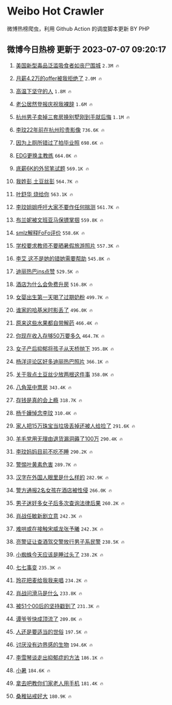 # Weibo Hot Crawler 



微博热榜爬虫，利用 Github Action 的调度脚本更新 BY PHP 


## 微博今日热榜 更新于 2023-07-07 09:20:17 
1. [美国新型毒品泛滥吸食者如丧尸围城](https://s.weibo.com/weibo?q=%23%E7%BE%8E%E5%9B%BD%E6%96%B0%E5%9E%8B%E6%AF%92%E5%93%81%E6%B3%9B%E6%BB%A5%E5%90%B8%E9%A3%9F%E8%80%85%E5%A6%82%E4%B8%A7%E5%B0%B8%E5%9B%B4%E5%9F%8E%23&t=31&band_rank=1&Refer=top) `2.3M 🔥` 

1. [月薪4.2万的offer被我拒绝了](https://s.weibo.com/weibo?q=%23%E6%9C%88%E8%96%AA4.2%E4%B8%87%E7%9A%84offer%E8%A2%AB%E6%88%91%E6%8B%92%E7%BB%9D%E4%BA%86%23&t=31&band_rank=2&Refer=top) `2.0M 🔥` 

1. [高温下坚守的人](https://s.weibo.com/weibo?q=%23%E9%AB%98%E6%B8%A9%E4%B8%8B%E5%9D%9A%E5%AE%88%E7%9A%84%E4%BA%BA%23&t=31&band_rank=3&Refer=top) `1.8M 🔥` 

1. [老公居然登报庆祝我裸辞](https://s.weibo.com/weibo?q=%23%E8%80%81%E5%85%AC%E5%B1%85%E7%84%B6%E7%99%BB%E6%8A%A5%E5%BA%86%E7%A5%9D%E6%88%91%E8%A3%B8%E8%BE%9E%23&t=31&band_rank=4&Refer=top) `1.6M 🔥` 

1. [杭州男子卖掉三套房换别墅刚到手就后悔](https://s.weibo.com/weibo?q=%23%E6%9D%AD%E5%B7%9E%E7%94%B7%E5%AD%90%E5%8D%96%E6%8E%89%E4%B8%89%E5%A5%97%E6%88%BF%E6%8D%A2%E5%88%AB%E5%A2%85%E5%88%9A%E5%88%B0%E6%89%8B%E5%B0%B1%E5%90%8E%E6%82%94%23&t=31&band_rank=5&Refer=top) `1.1M 🔥` 

1. [李玟22年前在杭州珍贵影像](https://s.weibo.com/weibo?q=%23%E6%9D%8E%E7%8E%9F22%E5%B9%B4%E5%89%8D%E5%9C%A8%E6%9D%AD%E5%B7%9E%E7%8F%8D%E8%B4%B5%E5%BD%B1%E5%83%8F%23&t=31&band_rank=6&Refer=top) `736.6K 🔥` 

1. [因为上厕所错过了拍毕业照](https://s.weibo.com/weibo?q=%23%E5%9B%A0%E4%B8%BA%E4%B8%8A%E5%8E%95%E6%89%80%E9%94%99%E8%BF%87%E4%BA%86%E6%8B%8D%E6%AF%95%E4%B8%9A%E7%85%A7%23&t=31&band_rank=7&Refer=top) `698.6K 🔥` 

1. [EDG更换主教练](https://s.weibo.com/weibo?q=%23EDG%E6%9B%B4%E6%8D%A2%E4%B8%BB%E6%95%99%E7%BB%83%23&t=31&band_rank=8&Refer=top) `664.0K 🔥` 

1. [底薪6K的外贸笔试题](https://s.weibo.com/weibo?q=%23%E5%BA%95%E8%96%AA6K%E7%9A%84%E5%A4%96%E8%B4%B8%E7%AC%94%E8%AF%95%E9%A2%98%23&t=31&band_rank=9&Refer=top) `569.1K 🔥` 

1. [我姓彭 土豆丝彭](https://s.weibo.com/weibo?q=%E6%88%91%E5%A7%93%E5%BD%AD%20%E5%9C%9F%E8%B1%86%E4%B8%9D%E5%BD%AD&t=31&band_rank=10&Refer=top) `564.7K 🔥` 

1. [叶舒华 烧给你](https://s.weibo.com/weibo?q=%E5%8F%B6%E8%88%92%E5%8D%8E%20%E7%83%A7%E7%BB%99%E4%BD%A0&t=31&band_rank=11&Refer=top) `563.1K 🔥` 

1. [李玟姐姐呼吁大家不要作任何揣测](https://s.weibo.com/weibo?q=%23%E6%9D%8E%E7%8E%9F%E5%A7%90%E5%A7%90%E5%91%BC%E5%90%81%E5%A4%A7%E5%AE%B6%E4%B8%8D%E8%A6%81%E4%BD%9C%E4%BB%BB%E4%BD%95%E6%8F%A3%E6%B5%8B%23&t=31&band_rank=12&Refer=top) `561.7K 🔥` 

1. [布兰妮被文班亚马保镖掌掴](https://s.weibo.com/weibo?q=%23%E5%B8%83%E5%85%B0%E5%A6%AE%E8%A2%AB%E6%96%87%E7%8F%AD%E4%BA%9A%E9%A9%AC%E4%BF%9D%E9%95%96%E6%8E%8C%E6%8E%B4%23&t=31&band_rank=13&Refer=top) `559.8K 🔥` 

1. [smlz解释FoFo评价](https://s.weibo.com/weibo?q=%23smlz%E8%A7%A3%E9%87%8AFoFo%E8%AF%84%E4%BB%B7%23&t=31&band_rank=14&Refer=top) `558.6K 🔥` 

1. [学校要求教师不要晒暑假旅游照片](https://s.weibo.com/weibo?q=%23%E5%AD%A6%E6%A0%A1%E8%A6%81%E6%B1%82%E6%95%99%E5%B8%88%E4%B8%8D%E8%A6%81%E6%99%92%E6%9A%91%E5%81%87%E6%97%85%E6%B8%B8%E7%85%A7%E7%89%87%23&t=31&band_rank=15&Refer=top) `557.3K 🔥` 

1. [李艾 这不是她的错她需要帮助](https://s.weibo.com/weibo?q=%E6%9D%8E%E8%89%BE%20%E8%BF%99%E4%B8%8D%E6%98%AF%E5%A5%B9%E7%9A%84%E9%94%99%E5%A5%B9%E9%9C%80%E8%A6%81%E5%B8%AE%E5%8A%A9&t=31&band_rank=16&Refer=top) `545.8K 🔥` 

1. [迪丽热巴ins点赞](https://s.weibo.com/weibo?q=%23%E8%BF%AA%E4%B8%BD%E7%83%AD%E5%B7%B4ins%E7%82%B9%E8%B5%9E%23&t=31&band_rank=17&Refer=top) `529.5K 🔥` 

1. [酒店为什么会免费升房](https://s.weibo.com/weibo?q=%23%E9%85%92%E5%BA%97%E4%B8%BA%E4%BB%80%E4%B9%88%E4%BC%9A%E5%85%8D%E8%B4%B9%E5%8D%87%E6%88%BF%23&t=31&band_rank=18&Refer=top) `516.8K 🔥` 

1. [女婴出生第一天喝了过期奶粉](https://s.weibo.com/weibo?q=%23%E5%A5%B3%E5%A9%B4%E5%87%BA%E7%94%9F%E7%AC%AC%E4%B8%80%E5%A4%A9%E5%96%9D%E4%BA%86%E8%BF%87%E6%9C%9F%E5%A5%B6%E7%B2%89%23&t=31&band_rank=19&Refer=top) `499.7K 🔥` 

1. [谁家的哈基米时影丢了](https://s.weibo.com/weibo?q=%E8%B0%81%E5%AE%B6%E7%9A%84%E5%93%88%E5%9F%BA%E7%B1%B3%E6%97%B6%E5%BD%B1%E4%B8%A2%E4%BA%86&t=31&band_rank=20&Refer=top) `496.0K 🔥` 

1. [原来这些水果都自带解药](https://s.weibo.com/weibo?q=%23%E5%8E%9F%E6%9D%A5%E8%BF%99%E4%BA%9B%E6%B0%B4%E6%9E%9C%E9%83%BD%E8%87%AA%E5%B8%A6%E8%A7%A3%E8%8D%AF%23&t=31&band_rank=21&Refer=top) `466.4K 🔥` 

1. [你现在收入存够50万要多久](https://s.weibo.com/weibo?q=%23%E4%BD%A0%E7%8E%B0%E5%9C%A8%E6%94%B6%E5%85%A5%E5%AD%98%E5%A4%9F50%E4%B8%87%E8%A6%81%E5%A4%9A%E4%B9%85%23&t=31&band_rank=22&Refer=top) `464.7K 🔥` 

1. [女子产后抑郁将孩子从天桥抛下](https://s.weibo.com/weibo?q=%23%E5%A5%B3%E5%AD%90%E4%BA%A7%E5%90%8E%E6%8A%91%E9%83%81%E5%B0%86%E5%AD%A9%E5%AD%90%E4%BB%8E%E5%A4%A9%E6%A1%A5%E6%8A%9B%E4%B8%8B%23&t=31&band_rank=23&Refer=top) `395.8K 🔥` 

1. [杨洋评论区好多迪丽热巴照片](https://s.weibo.com/weibo?q=%23%E6%9D%A8%E6%B4%8B%E8%AF%84%E8%AE%BA%E5%8C%BA%E5%A5%BD%E5%A4%9A%E8%BF%AA%E4%B8%BD%E7%83%AD%E5%B7%B4%E7%85%A7%E7%89%87%23&t=31&band_rank=24&Refer=top) `366.1K 🔥` 

1. [关于我点土豆丝少放两根这件事](https://s.weibo.com/weibo?q=%23%E5%85%B3%E4%BA%8E%E6%88%91%E7%82%B9%E5%9C%9F%E8%B1%86%E4%B8%9D%E5%B0%91%E6%94%BE%E4%B8%A4%E6%A0%B9%E8%BF%99%E4%BB%B6%E4%BA%8B%23&t=31&band_rank=25&Refer=top) `358.0K 🔥` 

1. [八角笼中票房](https://s.weibo.com/weibo?q=%E5%85%AB%E8%A7%92%E7%AC%BC%E4%B8%AD%E7%A5%A8%E6%88%BF&t=31&band_rank=26&Refer=top) `343.4K 🔥` 

1. [存钱是真的会上瘾](https://s.weibo.com/weibo?q=%23%E5%AD%98%E9%92%B1%E6%98%AF%E7%9C%9F%E7%9A%84%E4%BC%9A%E4%B8%8A%E7%98%BE%23&t=31&band_rank=27&Refer=top) `318.7K 🔥` 

1. [杨千嬅悼念李玟](https://s.weibo.com/weibo?q=%23%E6%9D%A8%E5%8D%83%E5%AC%85%E6%82%BC%E5%BF%B5%E6%9D%8E%E7%8E%9F%23&t=31&band_rank=28&Refer=top) `310.4K 🔥` 

1. [家人把15万珠宝当垃圾丢掉还被人给捡了](https://s.weibo.com/weibo?q=%23%E5%AE%B6%E4%BA%BA%E6%8A%8A15%E4%B8%87%E7%8F%A0%E5%AE%9D%E5%BD%93%E5%9E%83%E5%9C%BE%E4%B8%A2%E6%8E%89%E8%BF%98%E8%A2%AB%E4%BA%BA%E7%BB%99%E6%8D%A1%E4%BA%86%23&t=31&band_rank=29&Refer=top) `291.6K 🔥` 

1. [羊毛党用无理由退货漏洞薅了100万](https://s.weibo.com/weibo?q=%23%E7%BE%8A%E6%AF%9B%E5%85%9A%E7%94%A8%E6%97%A0%E7%90%86%E7%94%B1%E9%80%80%E8%B4%A7%E6%BC%8F%E6%B4%9E%E8%96%85%E4%BA%86100%E4%B8%87%23&t=31&band_rank=30&Refer=top) `290.4K 🔥` 

1. [李玟妈妈目前不吃不睡](https://s.weibo.com/weibo?q=%23%E6%9D%8E%E7%8E%9F%E5%A6%88%E5%A6%88%E7%9B%AE%E5%89%8D%E4%B8%8D%E5%90%83%E4%B8%8D%E7%9D%A1%23&t=31&band_rank=31&Refer=top) `290.2K 🔥` 

1. [警惕叶黄素危害](https://s.weibo.com/weibo?q=%23%E8%AD%A6%E6%83%95%E5%8F%B6%E9%BB%84%E7%B4%A0%E5%8D%B1%E5%AE%B3%23&t=31&band_rank=32&Refer=top) `289.7K 🔥` 

1. [汉字在外国人眼里是什么样的](https://s.weibo.com/weibo?q=%23%E6%B1%89%E5%AD%97%E5%9C%A8%E5%A4%96%E5%9B%BD%E4%BA%BA%E7%9C%BC%E9%87%8C%E6%98%AF%E4%BB%80%E4%B9%88%E6%A0%B7%E7%9A%84%23&t=31&band_rank=33&Refer=top) `282.9K 🔥` 

1. [警方通报2名女孩在酒店被性侵](https://s.weibo.com/weibo?q=%23%E8%AD%A6%E6%96%B9%E9%80%9A%E6%8A%A52%E5%90%8D%E5%A5%B3%E5%AD%A9%E5%9C%A8%E9%85%92%E5%BA%97%E8%A2%AB%E6%80%A7%E4%BE%B5%23&t=31&band_rank=34&Refer=top) `266.0K 🔥` 

1. [男子迷奸多女子后多次查询法律后果](https://s.weibo.com/weibo?q=%23%E7%94%B7%E5%AD%90%E8%BF%B7%E5%A5%B8%E5%A4%9A%E5%A5%B3%E5%AD%90%E5%90%8E%E5%A4%9A%E6%AC%A1%E6%9F%A5%E8%AF%A2%E6%B3%95%E5%BE%8B%E5%90%8E%E6%9E%9C%23&t=31&band_rank=35&Refer=top) `260.2K 🔥` 

1. [肖战任敏新剧立意](https://s.weibo.com/weibo?q=%23%E8%82%96%E6%88%98%E4%BB%BB%E6%95%8F%E6%96%B0%E5%89%A7%E7%AB%8B%E6%84%8F%23&t=31&band_rank=36&Refer=top) `242.3K 🔥` 

1. [难哄或在接触宋威龙张予曦](https://s.weibo.com/weibo?q=%23%E9%9A%BE%E5%93%84%E6%88%96%E5%9C%A8%E6%8E%A5%E8%A7%A6%E5%AE%8B%E5%A8%81%E9%BE%99%E5%BC%A0%E4%BA%88%E6%9B%A6%23&t=31&band_rank=37&Refer=top) `242.3K 🔥` 

1. [亮警证让查酒驾交警放行男子系民警](https://s.weibo.com/weibo?q=%23%E4%BA%AE%E8%AD%A6%E8%AF%81%E8%AE%A9%E6%9F%A5%E9%85%92%E9%A9%BE%E4%BA%A4%E8%AD%A6%E6%94%BE%E8%A1%8C%E7%94%B7%E5%AD%90%E7%B3%BB%E6%B0%91%E8%AD%A6%23&t=31&band_rank=38&Refer=top) `238.5K 🔥` 

1. [小蜘蛛今天应该是睡过头了](https://s.weibo.com/weibo?q=%E5%B0%8F%E8%9C%98%E8%9B%9B%E4%BB%8A%E5%A4%A9%E5%BA%94%E8%AF%A5%E6%98%AF%E7%9D%A1%E8%BF%87%E5%A4%B4%E4%BA%86&t=31&band_rank=39&Refer=top) `238.2K 🔥` 

1. [七七事变](https://s.weibo.com/weibo?q=%E4%B8%83%E4%B8%83%E4%BA%8B%E5%8F%98&t=31&band_rank=40&Refer=top) `235.3K 🔥` 

1. [玲花把麦给我我来唱](https://s.weibo.com/weibo?q=%23%E7%8E%B2%E8%8A%B1%E6%8A%8A%E9%BA%A6%E7%BB%99%E6%88%91%E6%88%91%E6%9D%A5%E5%94%B1%23&t=31&band_rank=41&Refer=top) `234.2K 🔥` 

1. [肖战问滑马是什么](https://s.weibo.com/weibo?q=%23%E8%82%96%E6%88%98%E9%97%AE%E6%BB%91%E9%A9%AC%E6%98%AF%E4%BB%80%E4%B9%88%23&t=31&band_rank=42&Refer=top) `233.8K 🔥` 

1. [被51个00后的坚持戳到了](https://s.weibo.com/weibo?q=%23%E8%A2%AB51%E4%B8%AA00%E5%90%8E%E7%9A%84%E5%9D%9A%E6%8C%81%E6%88%B3%E5%88%B0%E4%BA%86%23&t=31&band_rank=43&Refer=top) `231.3K 🔥` 

1. [谭爷爷快成顶流了](https://s.weibo.com/weibo?q=%23%E8%B0%AD%E7%88%B7%E7%88%B7%E5%BF%AB%E6%88%90%E9%A1%B6%E6%B5%81%E4%BA%86%23&t=31&band_rank=44&Refer=top) `209.0K 🔥` 

1. [人还是要适当的世俗](https://s.weibo.com/weibo?q=%E4%BA%BA%E8%BF%98%E6%98%AF%E8%A6%81%E9%80%82%E5%BD%93%E7%9A%84%E4%B8%96%E4%BF%97&t=31&band_rank=45&Refer=top) `197.5K 🔥` 

1. [讨厌没有边界感的生物](https://s.weibo.com/weibo?q=%E8%AE%A8%E5%8E%8C%E6%B2%A1%E6%9C%89%E8%BE%B9%E7%95%8C%E6%84%9F%E7%9A%84%E7%94%9F%E7%89%A9&t=31&band_rank=46&Refer=top) `194.6K 🔥` 

1. [李雪琴谈走出抑郁症的方法](https://s.weibo.com/weibo?q=%23%E6%9D%8E%E9%9B%AA%E7%90%B4%E8%B0%88%E8%B5%B0%E5%87%BA%E6%8A%91%E9%83%81%E7%97%87%E7%9A%84%E6%96%B9%E6%B3%95%23&t=31&band_rank=47&Refer=top) `186.1K 🔥` 

1. [小暑](https://s.weibo.com/weibo?q=%E5%B0%8F%E6%9A%91&t=31&band_rank=48&Refer=top) `184.6K 🔥` 

1. [拿去吧教你们家老人用手机](https://s.weibo.com/weibo?q=%23%E6%8B%BF%E5%8E%BB%E5%90%A7%E6%95%99%E4%BD%A0%E4%BB%AC%E5%AE%B6%E8%80%81%E4%BA%BA%E7%94%A8%E6%89%8B%E6%9C%BA%23&t=31&band_rank=49&Refer=top) `181.4K 🔥` 

1. [桑稚钻戒好大](https://s.weibo.com/weibo?q=%23%E6%A1%91%E7%A8%9A%E9%92%BB%E6%88%92%E5%A5%BD%E5%A4%A7%23&t=31&band_rank=50&Refer=top) `180.9K 🔥` 

